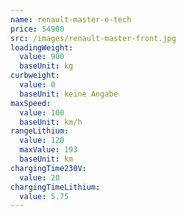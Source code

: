 ```yaml
---
name: renault-master-e-tech
price: 54900
src: /images/renault-master-front.jpg
loadingWeight:
  value: 900
  baseUnit: kg
curbweight:
  value: 0
  baseUnit: keine Angabe
maxSpeed:
  value: 100
  baseUnit: km/h
rangeLithium:
  value: 120
  maxValue: 193
  baseUnit: km
chargingTime230V:
  value: 20
chargingTimeLithium:
  value: 5.75
---
```

